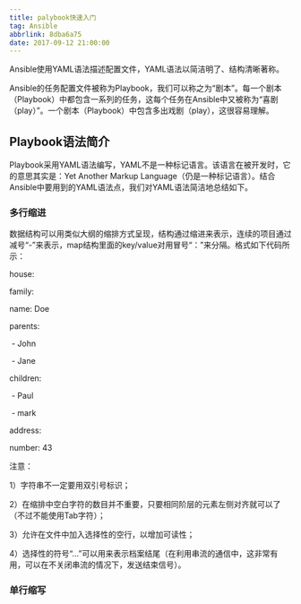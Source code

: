 ```yaml
---
title: palybook快速入门
tag: Ansible
abbrlink: 8dba6a75
date: 2017-09-12 21:00:00
---
```


Ansible使用YAML语法描述配置文件，YAML语法以简洁明了、结构清晰著称。

Ansible的任务配置文件被称为Playbook，我们可以称之为“剧本”。每一个剧本（Playbook）中都包含一系列的任务，这每个任务在Ansible中又被称为“喜剧（play）”。一个剧本（Playbook）中包含多出戏剧（play），这很容易理解。

<!--more-->

## Playbook语法简介

Playbook采用YAML语法编写，YAML不是一种标记语言。该语言在被开发时，它的意思其实是：Yet Another Markup Language（仍是一种标记语言）。结合Ansible中要用到的YAML语法点，我们对YAML语法简洁地总结如下。

### 多行缩进

数据结构可以用类似大纲的缩排方式呈现，结构通过缩进来表示，连续的项目通过减号“-”来表示，map结构里面的key/value对用冒号“：”来分隔。格式如下代码所示：

house:

family:

name:  Doe

parents:

​    \- John

​    \- Jane

children:

​    \- Paul

​    \- mark

address:

number: 43

注意：

1）字符串不一定要用双引号标识；

2）在缩排中空白字符的数目并不重要，只要相同阶层的元素左侧对齐就可以了（不过不能使用Tab字符）；

3）允许在文件中加入选择性的空行，以增加可读性；

4）选择性的符号“...”可以用来表示档案结尾（在利用串流的通信中，这非常有用，可以在不关闭串流的情况下，发送结束信号）。

### 单行缩写





















